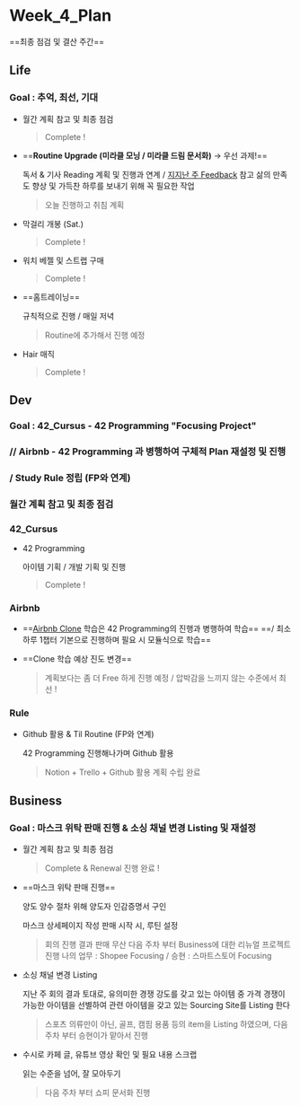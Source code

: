 

# Week_4_Plan

==최종 점검 및 결산 주간==



## Life



### Goal : 추억, 최선, 기대

- 월간 계획 참고 및 최종 점검

  > Complete !

- ==**Routine Upgrade (미라클 모닝 / 미라클 드림 문서화)** -> 우선 과제!==

  독서 & 기사 Reading 계획 및 진행과 연계 / [지지난 주 Feedback](/Users/sjeon/Desktop/For_min/Life_Style/April/Week_2(4.6~4.12)/week_2_result.md) 참고
  삶의 만족도 향상 및 가득찬 하루를 보내기 위해 꼭 필요한 작업

  > 오늘 진행하고 취침 계획

- 막걸리 개봉 (Sat.)

  > Complete !

- 워치 베젤 및 스트랩  구매

  > Complete !

- ==홈트레이닝==

  규칙적으로 진행 / 매일 저녁
  
  > Routine에 추가해서 진행 예정
  
- Hair 매직

  > Complete !



## Dev



### Goal : 42_Cursus - 42 Programming "Focusing Project"

### // Airbnb - 42 Programming 과 병행하여 구체적 Plan 재설정 및 진행

### / Study Rule 정립 (FP와 연계)



### 월간 계획 참고 및 최종 점검



### 42_Cursus

- 42 Programming

  아이템 기획 / 개발 기획 및 진행
  
  > Complete !

### Airbnb

- ==[Airbnb Clone](/Users/sjeon/Desktop/For_min/Dev_Place/Airbnb_clone/README.md) 학습은 42 Programming의 진행과 병행하여 학습== 
  ==/ 최소 하루 1챕터 기본으로 진행하며 필요 시 모듈식으로 학습==
- ==Clone 학습 예상 진도 변경==

  > 계획보다는 좀 더 Free 하게 진행 예정 / 압박감을 느끼지 않는 수준에서 최선 !

### Rule

- Github 활용 & Til Routine (FP와 연계)

  42 Programming 진행해나가며 Github 활용
  
  > Notion + Trello + Github 활용 계획 수립 완료



## Business



### Goal : 마스크 위탁 판매 진행 & 소싱 채널 변경 Listing 및 재설정



- 월간 계획 참고 및 최종 점검

  > Complete & Renewal 진행 완료 !

- ==마스크 위탁 판매 진행==

  양도 양수 절차 위해 양도자 인감증명서 구인

  마스크 상세페이지 작성
  판매 시작 시, 루틴 설정

  > 회의 진행 결과 판매 무산
  > 다음 주차 부터 Business에 대한 리뉴얼 프로젝트 진행
  > 나의 업무 : Shopee Focusing / 승현 : 스마트스토어 Focusing

- 소싱 채널 변경 Listing 

  지난 주 회의 결과 토대로,
  유의미한 경쟁 강도를 갖고 있는 아이템 중
  가격 경쟁이 가능한 아이템을 선별하여
  관련 아이템을 갖고 있는 Sourcing Site를 Listing 한다

  > 스포츠 의류만이 아닌, 골프, 캠핌 용품 등의 item을 Listing 하였으며,
  > 다음 주차 부터 승현이가 맡아서 진행

- 수시로 카페 글, 유튜브 영상 확인 및 필요 내용 스크랩

  읽는 수준을 넘어, 잘 모아두기
  
  > 다음 주차 부터 쇼피 문서화 진행

